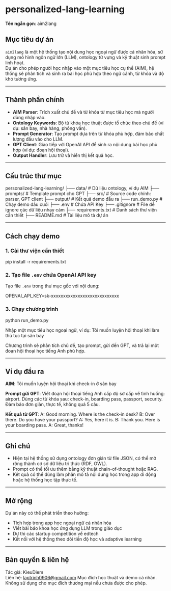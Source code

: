 
# personalized-lang-learning  
**Tên ngắn gọn**: aim2lang  

## Mục tiêu dự án

`aim2lang` là một hệ thống tạo nội dung học ngoại ngữ được cá nhân hóa, sử dụng mô hình ngôn ngữ lớn (LLM), ontology từ vựng và kỹ thuật sinh prompt linh hoạt.  
Dự án cho phép người học nhập vào một mục tiêu học cụ thể (AIM), hệ thống sẽ phân tích và sinh ra bài học phù hợp theo ngữ cảnh, từ khóa và độ khó tương ứng.

---

## Thành phần chính

- **AIM Parser**: Trích xuất chủ đề và từ khóa từ mục tiêu học mà người dùng nhập vào.
- **Ontology Keywords**: Bộ từ khóa học thuật được tổ chức theo chủ đề (ví dụ: sân bay, nhà hàng, phỏng vấn).
- **Prompt Generator**: Tạo prompt dựa trên từ khóa phù hợp, đảm bảo chất lượng đầu vào cho LLM.
- **GPT Client**: Giao tiếp với OpenAI API để sinh ra nội dung bài học phù hợp (ví dụ: đoạn hội thoại).
- **Output Handler**: Lưu trữ và hiển thị kết quả học.

---

## Cấu trúc thư mục

personalized-lang-learning/
├── data/ # Dữ liệu ontology, ví dụ AIM
├── prompts/ # Template prompt cho GPT
├── src/ # Source code chính: parser, GPT client
├── output/ # Kết quả demo đầu ra
├── run_demo.py # Chạy demo đầu cuối
├── .env # Chứa API Key 
├── .gitignore # File để ignore các dữ liệu nhạy cảm
├── requirements.txt # Danh sách thư viện cần thiết
├── README.md # Tài liệu mô tả dự án

---

## Cách chạy demo

### 1. Cài thư viện cần thiết

pip install -r requirements.txt


### 2. Tạo file `.env` chứa OpenAI API key

Tạo file `.env` trong thư mục gốc với nội dung:

OPENAI_API_KEY=sk-xxxxxxxxxxxxxxxxxxxxxxxxxxxx


### 3. Chạy chương trình

python run_demo.py

Nhập một mục tiêu học ngoại ngữ, ví dụ:
Tôi muốn luyện hội thoại khi làm thủ tục tại sân bay


Chương trình sẽ phân tích chủ đề, tạo prompt, gửi đến GPT, và trả lại một đoạn hội thoại học tiếng Anh phù hợp.

---

## Ví dụ đầu ra

**AIM**:
Tôi muốn luyện hội thoại khi check-in ở sân bay

**Prompt gửi GPT**:
Viết đoạn hội thoại tiếng Anh cấp độ sơ cấp về tình huống: airport.
Dùng các từ khóa sau: check-in, boarding pass, passport, security.
Đảm bảo đơn giản, thực tế, không quá 5 câu.


**Kết quả từ GPT**:
A: Good morning. Where is the check-in desk?
B: Over there. Do you have your passport?
A: Yes, here it is.
B: Thank you. Here is your boarding pass.
A: Great, thanks!

---

## Ghi chú

- Hiện tại hệ thống sử dụng ontology đơn giản từ file JSON, có thể mở rộng thành cơ sở dữ liệu tri thức (RDF, OWL).
- Prompt có thể tối ưu thêm bằng kỹ thuật chain-of-thought hoặc RAG.
- Kết quả có thể dùng làm phần mô tả nội dung học trong app di động hoặc hệ thống học tập thực tế.

---

## Mở rộng

Dự án này có thể phát triển theo hướng:

- Tích hợp trong app học ngoại ngữ cá nhân hóa
- Viết bài báo khoa học ứng dụng LLM trong giáo dục
- Dự thi các startup competition về edtech
- Kết nối với hệ thống theo dõi tiến độ học và adaptive learning

---

## Bản quyền & liên hệ

Tác giả: KieuDiem  
Liên hệ: laptrinh0906@gmail.com 
Mục đích học thuật và demo cá nhân. Không sử dụng cho mục đích thương mại nếu chưa được cho phép.